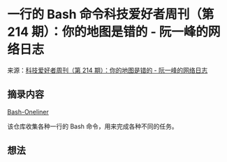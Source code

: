 # 一行的 Bash 命令科技爱好者周刊（第 214 期）：你的地图是错的 - 阮一峰的网络日志
来源：[科技爱好者周刊（第 214 期）：你的地图是错的 - 阮一峰的网络日志](https://www.ruanyifeng.com/blog/2022/07/weekly-issue-214.html)

## 摘录内容

[Bash-Oneliner](https://github.com/onceupon/Bash-Oneliner)

该仓库收集各种一行的 Bash 命令，用来完成各种不同的任务。

## 想法
